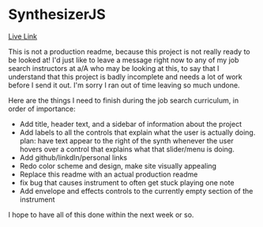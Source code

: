 # SynthesizerJS
[Live Link](https://louis-c-leon.github.io/SynthesizerJS/)

This is not a production readme, because this project is not really ready to be looked at! I'd just like to leave a message right now to any of my job search instructors at a/A who may be looking at this, to say that I understand that this project is badly incomplete and needs a lot of work before I send it out. I'm sorry I ran out of time leaving so much undone.

Here are the things I need to finish during the job search curriculum, in order of importance:

* Add title, header text, and a sidebar of information about the project
* Add labels to all the controls that explain what the user is actually doing. plan: have text appear to the right of the synth whenever the user hovers over a control that explains what that slider/menu is doing.
* Add github/linkdIn/personal links
* Redo color scheme and design, make site visually appealing
* Replace this readme with an actual production readme
* fix bug that causes instrument to often get stuck playing one note
* Add envelope and effects controls to the currently empty section of the instrument

I hope to have all of this done within the next week or so.
